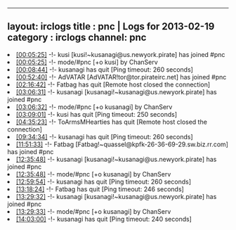 
---
layout: irclogs
title : pnc | Logs for 2013-02-19
category : irclogs
channel: pnc
---
<li class="logitem"><a href="#00:05:25" name="00:05:25" class="time">[00:05:25]</a> -!- <span class="join">kusi</span> [kusi!~kusanagi@us.newyork.pirate] has joined #pnc </li>
<li class="logitem"><a href="#00:05:25" name="00:05:25" class="time">[00:05:25]</a> -!- mode/<span class="mode">#pnc</span> [+o kusi] by ChanServ </li>
<li class="logitem"><a href="#00:08:44" name="00:08:44" class="time">[00:08:44]</a> -!- <span class="quit">kusanagi</span> has quit [Ping timeout: 260 seconds] </li>
<li class="logitem"><a href="#00:52:40" name="00:52:40" class="time">[00:52:40]</a> -!- <span class="join">AdVATAR</span> [AdVATAR!tor@tor.pirateirc.net] has joined #pnc </li>
<li class="logitem"><a href="#02:16:42" name="02:16:42" class="time">[02:16:42]</a> -!- <span class="quit">Fatbag</span> has quit [Remote host closed the connection] </li>
<li class="logitem"><a href="#03:06:31" name="03:06:31" class="time">[03:06:31]</a> -!- <span class="join">kusanagi</span> [kusanagi!~kusanagi@us.newyork.pirate] has joined #pnc </li>
<li class="logitem"><a href="#03:06:32" name="03:06:32" class="time">[03:06:32]</a> -!- mode/<span class="mode">#pnc</span> [+o kusanagi] by ChanServ </li>
<li class="logitem"><a href="#03:09:01" name="03:09:01" class="time">[03:09:01]</a> -!- <span class="quit">kusi</span> has quit [Ping timeout: 250 seconds] </li>
<li class="logitem"><a href="#04:35:23" name="04:35:23" class="time">[04:35:23]</a> -!- <span class="quit">ToArmsMHearties</span> has quit [Remote host closed the connection] </li>
<li class="logitem"><a href="#09:34:34" name="09:34:34" class="time">[09:34:34]</a> -!- <span class="quit">kusanagi</span> has quit [Ping timeout: 260 seconds] </li>
<li class="logitem"><a href="#11:51:33" name="11:51:33" class="time">[11:51:33]</a> -!- <span class="join">Fatbag</span> [Fatbag!~quassel@kpfk-26-36-69-29.sw.biz.rr.com] has joined #pnc </li>
<li class="logitem"><a href="#12:35:48" name="12:35:48" class="time">[12:35:48]</a> -!- <span class="join">kusanagi</span> [kusanagi!~kusanagi@us.newyork.pirate] has joined #pnc </li>
<li class="logitem"><a href="#12:35:48" name="12:35:48" class="time">[12:35:48]</a> -!- mode/<span class="mode">#pnc</span> [+o kusanagi] by ChanServ </li>
<li class="logitem"><a href="#12:59:54" name="12:59:54" class="time">[12:59:54]</a> -!- <span class="quit">kusanagi</span> has quit [Ping timeout: 260 seconds] </li>
<li class="logitem"><a href="#13:18:24" name="13:18:24" class="time">[13:18:24]</a> -!- <span class="quit">Fatbag</span> has quit [Ping timeout: 246 seconds] </li>
<li class="logitem"><a href="#13:29:32" name="13:29:32" class="time">[13:29:32]</a> -!- <span class="join">kusanagi</span> [kusanagi!~kusanagi@us.newyork.pirate] has joined #pnc </li>
<li class="logitem"><a href="#13:29:33" name="13:29:33" class="time">[13:29:33]</a> -!- mode/<span class="mode">#pnc</span> [+o kusanagi] by ChanServ </li>
<li class="logitem"><a href="#14:03:00" name="14:03:00" class="time">[14:03:00]</a> -!- <span class="quit">kusanagi</span> has quit [Ping timeout: 240 seconds] </li>


